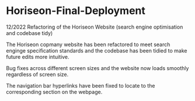 # Horiseon-Final-Deployment
12/2022 Refactoring of the Horiseon Website (search engine optimisation and codebase tidy)

The Horiseon copmany website has been refactored to meet search enginge specification standards and the codebase has been tidied to make future edits more intuitive. 

Bug fixes across different screen sizes and the website now loads smoothly regardless of screen size. 

The navigation bar hyperlinks have been fixed to locate to the corresponding section on the webpage. 